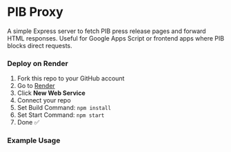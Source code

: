 # PIB Proxy

A simple Express server to fetch PIB press release pages and forward HTML responses.
Useful for Google Apps Script or frontend apps where PIB blocks direct requests.

### Deploy on Render
1. Fork this repo to your GitHub account
2. Go to [Render](https://render.com)
3. Click **New Web Service**
4. Connect your repo
5. Set Build Command: `npm install`
6. Set Start Command: `npm start`
7. Done ✅

### Example Usage
